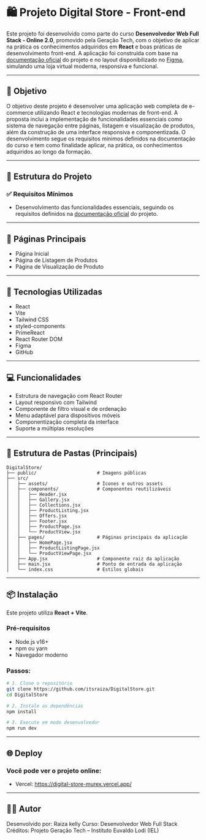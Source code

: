# 🛍️ Projeto Digital Store - Front-end

Este projeto foi desenvolvido como parte do curso **Desenvolvedor Web Full Stack - Online 2.0**, promovido pela Geração Tech, com o objetivo de aplicar na prática os conhecimentos adquiridos em **React** e boas práticas de desenvolvimento front-end. A aplicação foi construída com base na [documentação oficial](https://github.com/digitalcollegebr/projeto-digital-store) do projeto e no layout disponibilizado no [Figma](https://www.figma.com/design/cfb4F7ZXMFQmvmTn3PKI4z/DRIP-STORE---DIGITAL-COLLEGE?node-id=22-30), simulando uma loja virtual moderna, responsiva e funcional.

---

## 🎯 Objetivo

O objetivo deste projeto é desenvolver uma aplicação web completa de e-commerce utilizando React e tecnologias modernas de front-end. A proposta inclui a implementação de funcionalidades essenciais como sistema de navegação entre páginas, listagem e visualização de produtos, além da construção de uma interface responsiva e componentizada. O desenvolvimento segue os requisitos mínimos definidos na documentação do curso e tem como finalidade aplicar, na prática, os conhecimentos adquiridos ao longo da formação.

---

## 🧱 Estrutura do Projeto

### ✅ Requisitos Mínimos

- Desenvolvimento das funcionalidades essenciais, seguindo os requisitos definidos na [documentação oficial](https://github.com/digitalcollegebr/projeto-digital-store) do projeto.

---

## 📄 Páginas Principais

- Página Inicial  
- Página de Listagem de Produtos  
- Página de Visualização de Produto  

---

## 🧪 Tecnologias Utilizadas

- React  
- Vite  
- Tailwind CSS  
- styled-components  
- PrimeReact  
- React Router DOM  
- Figma  
- GitHub  

---

## 💻 Funcionalidades

- Estrutura de navegação com React Router  
- Layout responsivo com Tailwind  
- Componente de filtro visual e de ordenação  
- Menu adaptável para dispositivos móveis  
- Componentização completa da interface  
- Suporte a múltiplas resoluções  

---

## 📂 Estrutura de Pastas (Principais)

```
DigitalStore/
├── public/                      # Imagens públicas
├── src/
│   ├── assets/                  # Ícones e outros assets
│   ├── components/              # Componentes reutilizáveis
│   │   ├── Header.jsx
│   │   ├── Gallery.jsx
│   │   ├── Collections.jsx
│   │   ├── ProductListing.jsx
│   │   ├── Offers.jsx
│   │   ├── Footer.jsx
│   │   ├── ProductPage.jsx
│   │   └── ProductView.jsx
│   ├── pages/                   # Páginas principais da aplicação
│   │   ├── HomePage.jsx
│   │   ├── ProductListingPage.jsx
│   │   └── ProductViewPage.jsx
│   ├── App.jsx                  # Componente raiz da aplicação
│   ├── main.jsx                 # Ponto de entrada da aplicação
│   └── index.css                # Estilos globais
```

---

## 📦 Instalação

Este projeto utiliza **React + Vite**.

### Pré-requisitos

- Node.js v16+  
- npm ou yarn  
- Navegador moderno  

### Passos:

```bash
# 1. Clone o repositório
git clone https://github.com/itsraiza/DigitalStore.git
cd DigitalStore

# 2. Instale as dependências
npm install

# 3. Execute em modo desenvolvedor
npm run dev

```
---

## 🌐 Deploy
### Você pode ver o projeto online:

 - Vercel: https://digital-store-murex.vercel.app/

---

## 👨‍💻  Autor
Desenvolvido por: Raiza kelly
Curso: Desenvolvedor Web Full Stack 
Créditos: Projeto Geração Tech – Instituto Euvaldo Lodi (IEL)





